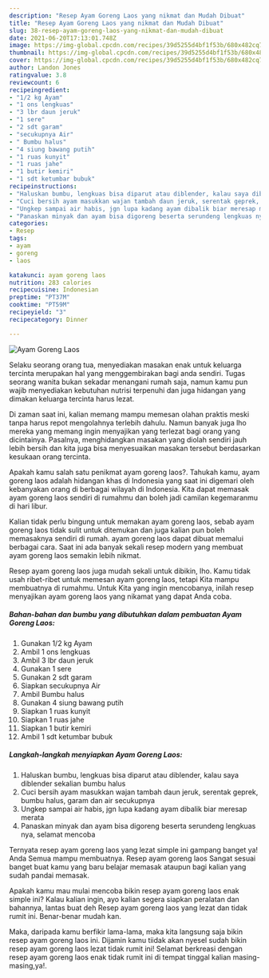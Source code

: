 ```yaml
---
description: "Resep Ayam Goreng Laos yang nikmat dan Mudah Dibuat"
title: "Resep Ayam Goreng Laos yang nikmat dan Mudah Dibuat"
slug: 38-resep-ayam-goreng-laos-yang-nikmat-dan-mudah-dibuat
date: 2021-06-20T17:13:01.748Z
image: https://img-global.cpcdn.com/recipes/39d5255d4bf1f53b/680x482cq70/ayam-goreng-laos-foto-resep-utama.jpg
thumbnail: https://img-global.cpcdn.com/recipes/39d5255d4bf1f53b/680x482cq70/ayam-goreng-laos-foto-resep-utama.jpg
cover: https://img-global.cpcdn.com/recipes/39d5255d4bf1f53b/680x482cq70/ayam-goreng-laos-foto-resep-utama.jpg
author: Landon Jones
ratingvalue: 3.8
reviewcount: 6
recipeingredient:
- "1/2 kg Ayam"
- "1 ons lengkuas"
- "3 lbr daun jeruk"
- "1 sere"
- "2 sdt garam"
- "secukupnya Air"
- " Bumbu halus"
- "4 siung bawang putih"
- "1 ruas kunyit"
- "1 ruas jahe"
- "1 butir kemiri"
- "1 sdt ketumbar bubuk"
recipeinstructions:
- "Haluskan bumbu, lengkuas bisa diparut atau diblender, kalau saya diblender sekalian bumbu halus"
- "Cuci bersih ayam masukkan wajan tambah daun jeruk, serentak geprek, bumbu halus, garam dan air secukupnya"
- "Ungkep sampai air habis, jgn lupa kadang ayam dibalik biar meresap merata"
- "Panaskan minyak dan ayam bisa digoreng beserta serundeng lengkuas nya, selamat mencoba"
categories:
- Resep
tags:
- ayam
- goreng
- laos

katakunci: ayam goreng laos 
nutrition: 283 calories
recipecuisine: Indonesian
preptime: "PT37M"
cooktime: "PT59M"
recipeyield: "3"
recipecategory: Dinner

---
```



![Ayam Goreng Laos](https://img-global.cpcdn.com/recipes/39d5255d4bf1f53b/680x482cq70/ayam-goreng-laos-foto-resep-utama.jpg)

Selaku seorang orang tua, menyediakan masakan enak untuk keluarga tercinta merupakan hal yang menggembirakan bagi anda sendiri. Tugas seorang  wanita bukan sekadar menangani rumah saja, namun kamu pun wajib menyediakan kebutuhan nutrisi terpenuhi dan juga hidangan yang dimakan keluarga tercinta harus lezat.

Di zaman  saat ini, kalian memang mampu memesan olahan praktis meski tanpa harus repot mengolahnya terlebih dahulu. Namun banyak juga lho mereka yang memang ingin menyajikan yang terlezat bagi orang yang dicintainya. Pasalnya, menghidangkan masakan yang diolah sendiri jauh lebih bersih dan kita juga bisa menyesuaikan masakan tersebut berdasarkan kesukaan orang tercinta. 



Apakah kamu salah satu penikmat ayam goreng laos?. Tahukah kamu, ayam goreng laos adalah hidangan khas di Indonesia yang saat ini digemari oleh kebanyakan orang di berbagai wilayah di Indonesia. Kita dapat memasak ayam goreng laos sendiri di rumahmu dan boleh jadi camilan kegemaranmu di hari libur.

Kalian tidak perlu bingung untuk memakan ayam goreng laos, sebab ayam goreng laos tidak sulit untuk ditemukan dan juga kalian pun boleh memasaknya sendiri di rumah. ayam goreng laos dapat dibuat memalui berbagai cara. Saat ini ada banyak sekali resep modern yang membuat ayam goreng laos semakin lebih nikmat.

Resep ayam goreng laos juga mudah sekali untuk dibikin, lho. Kamu tidak usah ribet-ribet untuk memesan ayam goreng laos, tetapi Kita mampu membuatnya di rumahmu. Untuk Kita yang ingin mencobanya, inilah resep menyajikan ayam goreng laos yang nikamat yang dapat Anda coba.

<!--inarticleads1-->

##### Bahan-bahan dan bumbu yang dibutuhkan dalam pembuatan Ayam Goreng Laos:

1. Gunakan 1/2 kg Ayam
1. Ambil 1 ons lengkuas
1. Ambil 3 lbr daun jeruk
1. Gunakan 1 sere
1. Gunakan 2 sdt garam
1. Siapkan secukupnya Air
1. Ambil  Bumbu halus
1. Gunakan 4 siung bawang putih
1. Siapkan 1 ruas kunyit
1. Siapkan 1 ruas jahe
1. Siapkan 1 butir kemiri
1. Ambil 1 sdt ketumbar bubuk




<!--inarticleads2-->

##### Langkah-langkah menyiapkan Ayam Goreng Laos:

1. Haluskan bumbu, lengkuas bisa diparut atau diblender, kalau saya diblender sekalian bumbu halus
1. Cuci bersih ayam masukkan wajan tambah daun jeruk, serentak geprek, bumbu halus, garam dan air secukupnya
1. Ungkep sampai air habis, jgn lupa kadang ayam dibalik biar meresap merata
1. Panaskan minyak dan ayam bisa digoreng beserta serundeng lengkuas nya, selamat mencoba




Ternyata resep ayam goreng laos yang lezat simple ini gampang banget ya! Anda Semua mampu membuatnya. Resep ayam goreng laos Sangat sesuai banget buat kamu yang baru belajar memasak ataupun bagi kalian yang sudah pandai memasak.

Apakah kamu mau mulai mencoba bikin resep ayam goreng laos enak simple ini? Kalau kalian ingin, ayo kalian segera siapkan peralatan dan bahannya, lantas buat deh Resep ayam goreng laos yang lezat dan tidak rumit ini. Benar-benar mudah kan. 

Maka, daripada kamu berfikir lama-lama, maka kita langsung saja bikin resep ayam goreng laos ini. Dijamin kamu tiidak akan nyesel sudah bikin resep ayam goreng laos lezat tidak rumit ini! Selamat berkreasi dengan resep ayam goreng laos enak tidak rumit ini di tempat tinggal kalian masing-masing,ya!.

